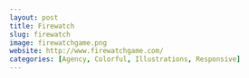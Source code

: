 ```yaml
---
layout: post
title: Firewatch
slug: firewatch
image: firewatchgame.png
website: http://www.firewatchgame.com/
categories: [Agency, Colorful, Illustrations, Responsive]
---
```

